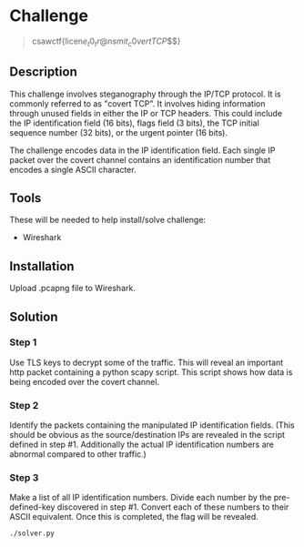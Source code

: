 # Challenge

> csawctf{licen$e_t0_tr@nsmit_c0vertTCP$$$}

## Description

This challenge involves steganography through the IP/TCP protocol. It is commonly referred to as "covert TCP". It involves hiding information through unused fields in either the IP or TCP headers. This could include the IP identification field (16 bits), flags field (3 bits), the TCP initial sequence number (32 bits), or the urgent pointer (16 bits).

The challenge encodes data in the IP identification field. Each single IP packet over the covert channel contains an identification number that encodes a single ASCII character.

## Tools

These will be needed to help install/solve challenge:

- Wireshark

## Installation

Upload .pcapng file to Wireshark.

## Solution

### Step 1
Use TLS keys to decrypt some of the traffic. This will reveal an important http packet containing a python scapy script. This script shows how data is being encoded over the covert channel.

### Step 2
Identify the packets containing the manipulated IP identification fields. (This should be obvious as the source/destination IPs are revealed in the script defined in step #1. Additionally the actual IP identification numbers are abnormal compared to other traffic.)

### Step 3
Make a list of all IP identification numbers. Divide each number by the pre-defined-key discovered in step #1. Convert each of these numbers to their ASCII equivalent. Once this is completed, the flag will be revealed.

```bash
./solver.py
```
